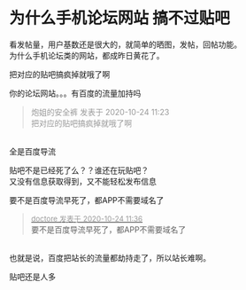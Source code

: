 # 为什么手机论坛网站 搞不过贴吧


看发帖量，用户基数还是很大的，就简单的晒图，发帖，回帖功能。<br />
为什么手机论坛类的网站，都成昨日黄花了。

把对应的贴吧搞疯掉就哦了啊

你的论坛网站。。。有百度的流量加持吗&nbsp; &nbsp;&nbsp; &nbsp;&nbsp; &nbsp;&nbsp; &nbsp;&nbsp; &nbsp; 

<div class="quote"><blockquote><font color="#999999">炮姐的安全裤 发表于 2020-10-24 11:23</font><br />
<font color="#999999">把对应的贴吧搞疯掉就哦了啊</font></blockquote></div><br />
全是百度导流

贴吧不是已经死了么？？谁还在玩贴吧？<br />
又没有信息获取得到，又不能轻松发布信息

要不是百度导流早死了，都APP不需要域名了

<div class="quote"><blockquote><font size="2"><a href="https://www.hostloc.com/forum.php?mod=redirect&amp;goto=findpost&amp;pid=9345041&amp;ptid=757907" target="_blank"><font color="#999999">doctore 发表于 2020-10-24 11:36</font></a></font><br />
要不是百度导流早死了，都APP不需要域名了</blockquote></div><br />
也就是说，百度把站长的流量都劫持走了，所以站长难啊。

贴吧还是人多<img id="aimg_omkLI" onclick="zoom(this, this.src, 0, 0, 0)" class="zoom" src="https://cdn.jsdelivr.net/gh/hishis/forum-master/public/images/patch.gif" onmouseover="img_onmouseoverfunc(this)" onload="thumbImg(this)" border="0" alt="" />
